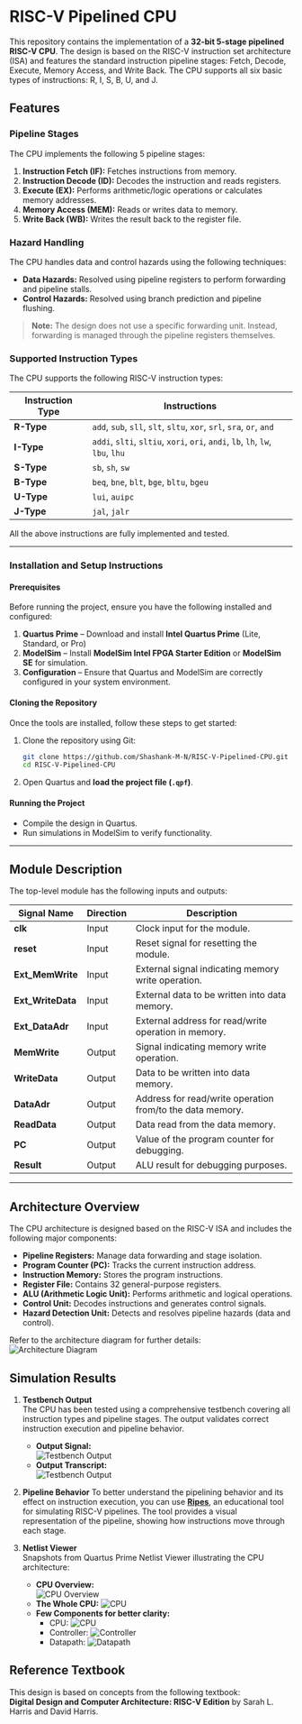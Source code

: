 # RISC-V Pipelined CPU

This repository contains the implementation of a **32-bit 5-stage pipelined RISC-V CPU**. The design is based on the RISC-V instruction set architecture (ISA) and features the standard instruction pipeline stages: Fetch, Decode, Execute, Memory Access, and Write Back. The CPU supports all six basic types of instructions: R, I, S, B, U, and J.


## Features

### **Pipeline Stages**

The CPU implements the following 5 pipeline stages:

1. **Instruction Fetch (IF):** Fetches instructions from memory.
2. **Instruction Decode (ID):** Decodes the instruction and reads registers.
3. **Execute (EX):** Performs arithmetic/logic operations or calculates memory addresses.
4. **Memory Access (MEM):** Reads or writes data to memory.
5. **Write Back (WB):** Writes the result back to the register file.

### **Hazard Handling**

The CPU handles data and control hazards using the following techniques:
- **Data Hazards:** Resolved using pipeline registers to perform forwarding and pipeline stalls.
- **Control Hazards:** Resolved using branch prediction and pipeline flushing.

> **Note:** The design does not use a specific forwarding unit. Instead, forwarding is managed through the pipeline registers themselves.

### **Supported Instruction Types**

The CPU supports the following RISC-V instruction types:

| **Instruction Type** | **Instructions**                                                                 |
|-----------------------|---------------------------------------------------------------------------------|
| **R-Type**            | `add`, `sub`, `sll`, `slt`, `sltu`, `xor`, `srl`, `sra`, `or`, `and`           |
| **I-Type**            | `addi`, `slti`, `sltiu`, `xori`, `ori`, `andi`, `lb`, `lh`, `lw`, `lbu`, `lhu` |
| **S-Type**            | `sb`, `sh`, `sw`                                                              |
| **B-Type**            | `beq`, `bne`, `blt`, `bge`, `bltu`, `bgeu`                                    |
| **U-Type**            | `lui`, `auipc`                                                                |
| **J-Type**            | `jal`, `jalr`                                                                 |

All the above instructions are fully implemented and tested.

---

### Installation and Setup Instructions

#### Prerequisites
Before running the project, ensure you have the following installed and configured:

1. **Quartus Prime** – Download and install **Intel Quartus Prime** (Lite, Standard, or Pro)
2. **ModelSim** – Install **ModelSim Intel FPGA Starter Edition** or **ModelSim SE** for simulation.
3. **Configuration** – Ensure that Quartus and ModelSim are correctly configured in your system environment.

#### Cloning the Repository
Once the tools are installed, follow these steps to get started:

1. Clone the repository using Git:
   ```bash
   git clone https://github.com/Shashank-M-N/RISC-V-Pipelined-CPU.git
   cd RISC-V-Pipelined-CPU
   ```
2. Open Quartus and **load the project file (`.qpf`)**.

#### Running the Project
- Compile the design in Quartus.
- Run simulations in ModelSim to verify functionality.

---

## Module Description

The top-level module has the following inputs and outputs:

| **Signal Name**      | **Direction** | **Description**                                                      |
|-----------------------|---------------|----------------------------------------------------------------------|
| **clk**              | Input         | Clock input for the module.                                          |
| **reset**            | Input         | Reset signal for resetting the module.                              |
| **Ext_MemWrite**     | Input         | External signal indicating memory write operation.                   |
| **Ext_WriteData**    | Input         | External data to be written into data memory.                        |
| **Ext_DataAdr**      | Input         | External address for read/write operation in memory.                 |
| **MemWrite**         | Output        | Signal indicating memory write operation.                            |
| **WriteData**        | Output        | Data to be written into data memory.                                 |
| **DataAdr**          | Output        | Address for read/write operation from/to the data memory.            |
| **ReadData**         | Output        | Data read from the data memory.                                      |
| **PC**               | Output        | Value of the program counter for debugging.                          |
| **Result**           | Output        | ALU result for debugging purposes.                                   |

---

## Architecture Overview

The CPU architecture is designed based on the RISC-V ISA and includes the following major components:

- **Pipeline Registers:** Manage data forwarding and stage isolation.
- **Program Counter (PC):** Tracks the current instruction address.
- **Instruction Memory:** Stores the program instructions.
- **Register File:** Contains 32 general-purpose registers.
- **ALU (Arithmetic Logic Unit):** Performs arithmetic and logical operations.
- **Control Unit:** Decodes instructions and generates control signals.
- **Hazard Detection Unit:** Detects and resolves pipeline hazards (data and control).

Refer to the architecture diagram for further details:  
![Architecture Diagram](docs/architecture-book.png)


## Simulation Results

1. **Testbench Output**  
   The CPU has been tested using a comprehensive testbench covering all instruction types and pipeline stages. The output validates correct instruction execution and pipeline behavior.  
   - **Output Signal:**  
     ![Testbench Output](docs/output.png)
   - **Output Transcript:**  
     ![Testbench Output](docs/output-transcript.png)

2. **Pipeline Behavior**
   To better understand the pipelining behavior and its effect on instruction execution, you can use [**Ripes**](https://ripes.me/), an educational tool for simulating RISC-V pipelines. The tool provides a visual representation of the pipeline, showing how instructions move through each stage.

3. **Netlist Viewer**  
   Snapshots from Quartus Prime Netlist Viewer illustrating the CPU architecture:  
   - **CPU Overview:**  
     ![CPU Overview](docs/architecture-overview.png)
   - **The Whole CPU:**
    ![CPU](docs/full-image.png)
   - **Few Components for better clarity:**  
     - CPU: ![CPU](docs/inside-cpu.png)  
     - Controller: ![Controller](docs/inside-controller.png)  
     - Datapath: ![Datapath](docs/inside-datapath.png)


## Reference Textbook

This design is based on concepts from the following textbook:  
**Digital Design and Computer Architecture: RISC-V Edition** by Sarah L. Harris and David Harris.
